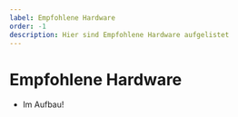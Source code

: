```yaml
---
label: Empfohlene Hardware
order: -1
description: Hier sind Empfohlene Hardware aufgelistet
---
```


# Empfohlene Hardware

- Im Aufbau!